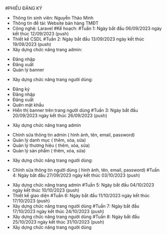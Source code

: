 #PHIẾU ĐĂNG KÝ
-	Thông tin sinh viên: Nguyễn Thảo Minh
-	Thông tin đề tài: Website bán hàng TMĐT
-	Công nghệ: Laravel
#Kế hoạch: 
#Tuần 1: Ngày bắt đầu 06/09/2023 ngày kết thúc 12/09/2023 (push)
-	Thiết kế CSDL
#Tuần 2: Ngày bắt đầu 13/09/2023 ngày kết thúc 19/09/2023 (push)
-	Xây dựng chức năng trang admin:
  + Đăng nhập
 +  Đăng xuất
 +  Quản lý banner
-	Xây dựng chức năng trang người dùng:
 +  Đăng ký
  + Đăng nhập
 +  Đăng xuất
 +  Quên mật khẩu
 + Hiển thị banner trên trang người dùng
#Tuần 3: Ngày bắt đầu 20/09/2023 ngày kết thúc 26/09/2023 (push)
-	Xây dựng chức năng trang admin
+ Chỉnh sửa thông tin admin ( hình ảnh, tên, email, password) 
+ Quản lý danh mục ( thêm, xóa, sửa)
+ Quản lý thương hiệu ( thêm, xóa, sửa)
+ Quản lý sản phẩm ( thêm, xóa, sửa)
-	Xây dựng chức năng trang người dùng:
+ Chỉnh sửa thông tin người dùng ( hình ảnh, tên, email, password) 
#Tuần 4: Ngày bắt đầu 27/09/2023 ngày kết thúc 03/10/2023 (push)
-	Xây dựng chức năng trang admin
#Tuần 5: Ngày bắt đầu 04/10/2023 ngày kết thúc 10/10/2023 (push)
-	Thiết kế giao diện
#Tuần 6: Ngày bắt đầu 11/10/2023 ngày kết thúc 17/10/2023 (push)
-	Xây dựng chức năng trang người dùng
#Tuần 7: Ngày bắt đầu 17/10/2023 ngày kết thúc 24/10/2023 (push)
-	Xây dựng chức năng trang người dùng
#Tuần 8: Ngày bắt đầu 25/10/2023 ngày kết thúc 31/10/2023 (push)
-	Xây dựng chức năng trang người dùng
